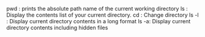 pwd : prints the absolute path name of the current working directory
ls : Display the contents list of your current directory.
cd : Change directory
ls -l : Display current directory contents in a long format
ls -a: Display current directory contents including hidden files

